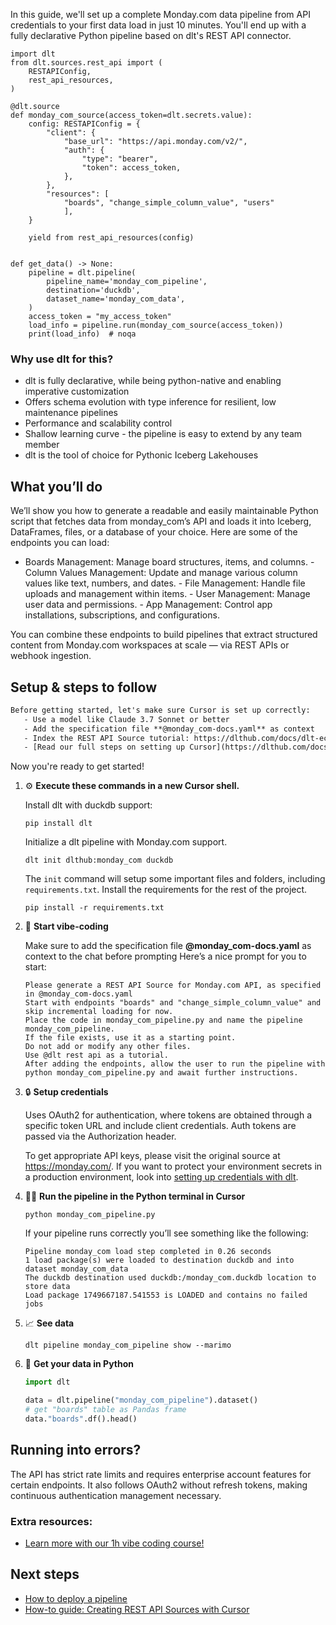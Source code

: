 In this guide, we'll set up a complete Monday.com data pipeline from API credentials to your first data load in just 10 minutes. You'll end up with a fully declarative Python pipeline based on dlt's REST API connector.

```python-outcome
import dlt
from dlt.sources.rest_api import (
    RESTAPIConfig,
    rest_api_resources,
)

@dlt.source
def monday_com_source(access_token=dlt.secrets.value):
    config: RESTAPIConfig = {
        "client": {
            "base_url": "https://api.monday.com/v2/",
            "auth": {
                "type": "bearer",
                "token": access_token,
            },
        },
        "resources": [
            "boards", "change_simple_column_value", "users"
            ],
    }

    yield from rest_api_resources(config)


def get_data() -> None:
    pipeline = dlt.pipeline(
        pipeline_name='monday_com_pipeline',
        destination='duckdb',
        dataset_name='monday_com_data', 
    )
    access_token = "my_access_token"
    load_info = pipeline.run(monday_com_source(access_token))
    print(load_info)  # noqa
```

### Why use dlt for this?

- dlt is fully declarative, while being python-native and enabling imperative customization
- Offers schema evolution with type inference for resilient, low maintenance pipelines
- Performance and scalability control
- Shallow learning curve - the pipeline is easy to extend by any team member
- dlt is the tool of choice for Pythonic Iceberg Lakehouses

## What you’ll do

We’ll show you how to generate a readable and easily maintainable Python script that fetches data from monday_com’s API and loads it into Iceberg, DataFrames, files, or a database of your choice. Here are some of the endpoints you can load:

- Boards Management: Manage board structures, items, and columns. - Column Values Management: Update and manage various column values like text, numbers, and dates. - File Management: Handle file uploads and management within items. - User Management: Manage user data and permissions. - App Management: Control app installations, subscriptions, and configurations.

You can combine these endpoints to build pipelines that extract structured content from Monday.com workspaces at scale — via REST APIs or webhook ingestion.

## Setup & steps to follow

```default
Before getting started, let's make sure Cursor is set up correctly:
   - Use a model like Claude 3.7 Sonnet or better
   - Add the specification file **@monday_com-docs.yaml** as context
   - Index the REST API Source tutorial: https://dlthub.com/docs/dlt-ecosystem/verified-sources/rest_api/ and add it to context as **@dlt rest api**
   - [Read our full steps on setting up Cursor](https://dlthub.com/docs/dlt-ecosystem/llm-tooling/cursor-restapi#23-configuring-cursor-with-documentation)
```

Now you're ready to get started! 

1. ⚙️ **Execute these commands in a new Cursor shell.**
    
    Install dlt with duckdb support:
    ```shell
    pip install dlt
    ```

    Initialize a dlt pipeline with Monday.com support.
    ```shell
    dlt init dlthub:monday_com duckdb
    ```

    The `init` command will setup some important files and folders, including `requirements.txt`. Install the requirements for the rest of the project.
    ```shell
    pip install -r requirements.txt
    ```
    
2. 🤠 **Start vibe-coding**
    
    Make sure to add the specification file **@monday_com-docs.yaml** as context to the chat before prompting
    Here’s a nice prompt for you to start: 
    
    ```prompt
    Please generate a REST API Source for Monday.com API, as specified in @monday_com-docs.yaml 
    Start with endpoints "boards" and "change_simple_column_value" and skip incremental loading for now. 
    Place the code in monday_com_pipeline.py and name the pipeline monday_com_pipeline. 
    If the file exists, use it as a starting point. 
    Do not add or modify any other files. 
    Use @dlt rest api as a tutorial. 
    After adding the endpoints, allow the user to run the pipeline with python monday_com_pipeline.py and await further instructions.
    ```

    
3. 🔒 **Setup credentials** 
    
    Uses OAuth2 for authentication, where tokens are obtained through a specific token URL and include client credentials. Auth tokens are passed via the Authorization header.
    
    To get appropriate API keys, please visit the original source at https://monday.com/.
    If you want to protect your environment secrets in a production environment, look into [setting up credentials with dlt](https://dlthub.com/docs/walkthroughs/add_credentials).
    
4. 🏃‍♀️ **Run the pipeline in the Python terminal in Cursor**
    
    ```shell
    python monday_com_pipeline.py
    ```
    
    If your pipeline runs correctly you’ll see something like the following:
    
    ```shell
    Pipeline monday_com load step completed in 0.26 seconds
    1 load package(s) were loaded to destination duckdb and into dataset monday_com_data
    The duckdb destination used duckdb:/monday_com.duckdb location to store data
    Load package 1749667187.541553 is LOADED and contains no failed jobs
    ```
    
5. 📈 **See data**
    
    ```shell
    dlt pipeline monday_com_pipeline show --marimo
    ```
    
6. 🐍 **Get your data in Python**
    
    ```python
    import dlt

   data = dlt.pipeline("monday_com_pipeline").dataset()
   # get "boards" table as Pandas frame
   data."boards".df().head()
    ```

## Running into errors?

The API has strict rate limits and requires enterprise account features for certain endpoints. It also follows OAuth2 without refresh tokens, making continuous authentication management necessary.

### Extra resources:

- [Learn more with our 1h vibe coding course!](https://www.youtube.com/watch?v=GGid70rnJuM)

## Next steps

- [How to deploy a pipeline](https://dlthub.com/docs/walkthroughs/deploy-a-pipeline)
- [How-to guide: Creating REST API Sources with Cursor](https://dlthub.com/docs/dlt-ecosystem/llm-tooling/cursor-restapi)